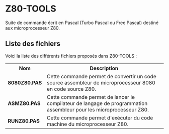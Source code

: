 # Z80-TOOLS
Suite de commande écrit en Pascal (Turbo Pascal ou Free Pascal) destiné aux microprocesseur Z80.

<h2>Liste des fichiers</h2>

Voici la liste des différents fichiers proposés dans Z80-TOOLS :

<table>
		<tr>
			<th>Nom</th>
			<th>Description</th>	
		</tr>
		<tr>
		    <td><b>8080Z80.PAS</b></td>
		    <td>Cette commande permet de convertir un code source assembleur de microprocesseur 8080 en code source Z80.</td>
		  </tr>	
		<tr>
			<td><b>ASMZ80.PAS</b></td>
			<td>Cette commande permet de lancer le compilateur de langage de programmation assembleur pour les microprocesseur Z80.</td>
		</tr>
	       	<tr>
		       <td><b>RUNZ80.PAS</b></td>
		       <td>Cette commande permet d'exécuter du code machine du microprocesseur Z80.</td>
		</tr>
	</table>
